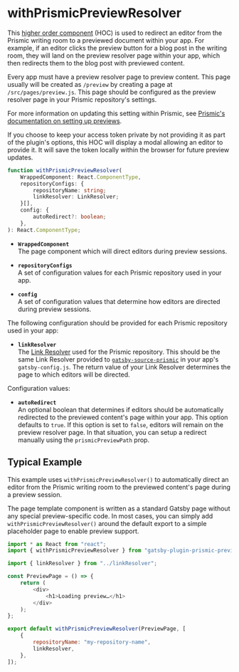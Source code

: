# withPrismicPreviewResolver

This [higher order component][hoc] (HOC) is used to redirect an editor from the
Prismic writing room to a previewed document within your app. For example, if an
editor clicks the preview button for a blog post in the writing room, they will
land on the preview resolver page within your app, which then redirects them to
the blog post with previewed content.

Every app must have a preview resolver page to preview content. This page
usually will be created as `/preview` by creating a page at
`/src/pages/preview.js`. This page should be configured as the preview resolver
page in your Prismic repository's settings.

For more information on updating this setting within Prismic, see [Prismic's
documentation on setting up previews][how-to-set-up-a-preview].

If you choose to keep your access token private by not providing it as part of
the plugin's options, this HOC will display a modal allowing an editor to
provide it. It will save the token locally within the browser for future preview
updates.

```typescript
function withPrismicPreviewResolver(
	WrappedComponent: React.ComponentType,
	repositoryConfigs: {
		repositoryName: string;
		linkResolver: LinkResolver;
	}[],
	config: {
		autoRedirect?: boolean;
	},
): React.ComponentType;
```

- **`WrappedComponent`**<br/>The page component which will direct editors during
  preview sessions.

- **`repositoryConfigs`**<br/>A set of configuration values for each Prismic
  repository used in your app.

- **`config`**<br/>A set of configuration values that determine how editors are
  directed during preview sessions.

The following configuration should be provided for each Prismic repository used
in your app:

- **`linkResolver`**<br/>The [Link Resolver][link-resolver] used for the Prismic
  repository. This should be the same Link Resolver provided to
  [`gatsby-source-prismic`][gsp] in your app's `gatsby-config.js`. The return
  value of your Link Resolver determines the page to which editors will be
  directed.

Configuration values:

- **`autoRedirect`**<br/>An optional boolean that determines if editors should
  be automatically redirected to the previewed content's page within your app.
  This option defaults to `true`. If this option is set to `false`, editors will
  remain on the preview resolver page. In that situation, you can setup a
  redirect manually using the `prismicPreviewPath` prop.

## Typical Example

This example uses `withPrismicPreviewResolver()` to automatically direct an
editor from the Prismic writing room to the previewed content's page during a
preview session.

The page template component is written as a standard Gatsby page without any
special preview-specific code. In most cases, you can simply add
`withPrismicPreviewResolver()` around the default export to a simple placeholder
page to enable preview support.

```javascript
import * as React from "react";
import { withPrismicPreviewResolver } from "gatsby-plugin-prismic-previews";

import { linkResolver } from "../linkResolver";

const PreviewPage = () => {
	return (
		<div>
			<h1>Loading preview…</h1>
		</div>
	);
};

export default withPrismicPreviewResolver(PreviewPage, [
	{
		repositoryName: "my-repository-name",
		linkResolver,
	},
]);
```

[hoc]: https://reactjs.org/docs/higher-order-components.html
[link-resolver]: https://prismic.io/docs/technologies/link-resolver-gatsby
[gsp]: https://github.com/angeloashmore/gatsby-source-prismic
[how-to-set-up-a-preview]: https://user-guides.prismic.io/en/articles/781294-how-to-set-up-a-preview
